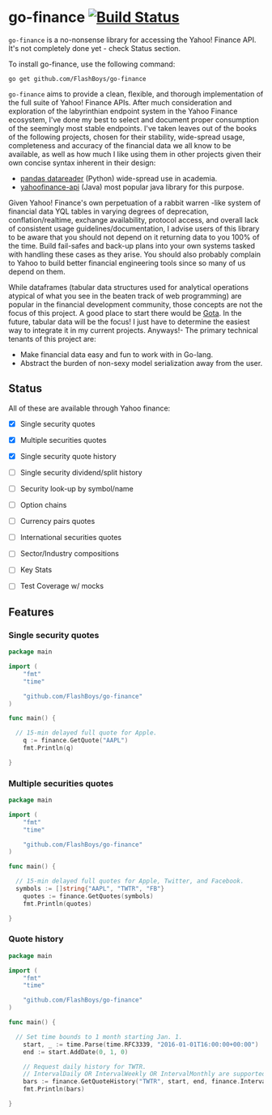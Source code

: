 # go-finance [![Build Status](https://travis-ci.org/FlashBoys/go-finance.svg?branch=master)](https://travis-ci.org/FlashBoys/go-finance)

`go-finance` is a no-nonsense library for accessing the Yahoo! Finance API. It's not completely done yet - check Status section.

To install go-finance, use the following command:

```
go get github.com/FlashBoys/go-finance
```

`go-finance` aims to provide a clean, flexible, and thorough implementation of the full suite of Yahoo! Finance APIs. After much consideration and exploration of the labyrinthian endpoint system in the Yahoo Finance ecosystem, I've done my best to select and document proper consumption of the seemingly most stable endpoints. I've taken leaves out of the books of the following projects, chosen for their stability, wide-spread usage, completeness and accuracy of the financial data we all know to be available, as well as how much I like using them in other projects given their own concise syntax inherent in their design:

  * [pandas datareader](https://github.com/pydata/pandas-datareader) (Python) wide-spread use in academia.
  * [yahoofinance-api](https://github.com/sstrickx/yahoofinance-api) (Java) most popular java library for this purpose.



Given Yahoo! Finance's own perpetuation of a rabbit warren -like system of financial data YQL tables in varying degrees of deprecation, conflation/realtime, exchange availability, protocol access, and overall lack of consistent usage guidelines/documentation, I advise users of this library to be aware that you should not depend on it returning data to you 100% of the time. Build fail-safes and back-up plans into your own systems tasked with handling these cases as they arise. You should also probably complain to Yahoo to build better financial engineering tools since so many of us depend on them.

While dataframes (tabular data structures used for analytical operations atypical of what you see in the beaten track of web programming) are popular in the financial development community, those concepts are not the focus of this project. A good place to start there would be [Gota](https://github.com/kniren/gota). In the future, tabular data will be the focus! I just have to determine the easiest way to integrate it in my current projects. Anyways!- The primary technical tenants of this project are:

  * Make financial data easy and fun to work with in Go-lang.
  * Abstract the burden of non-sexy model serialization away from the user.


## Status

All of these are available through Yahoo finance:

- [x] Single security quotes
- [x] Multiple securities quotes
- [x] Single security quote history
- [ ] Single security dividend/split history
- [ ] Security look-up by symbol/name
- [ ] Option chains
- [ ] Currency pairs quotes
- [ ] International securities quotes
- [ ] Sector/Industry compositions
- [ ] Key Stats
- [ ] Test Coverage w/ mocks


## Features


### Single security quotes

```go
package main

import (
	"fmt"
	"time"

	"github.com/FlashBoys/go-finance"
)

func main() {

  // 15-min delayed full quote for Apple.
	q := finance.GetQuote("AAPL")
	fmt.Println(q)

}
```

### Multiple securities quotes

```go
package main

import (
	"fmt"
	"time"

	"github.com/FlashBoys/go-finance"
)

func main() {

  // 15-min delayed full quotes for Apple, Twitter, and Facebook.
  symbols := []string{"AAPL", "TWTR", "FB"}
	quotes := finance.GetQuotes(symbols)
	fmt.Println(quotes)

}
```

### Quote history

```go
package main

import (
	"fmt"
	"time"

	"github.com/FlashBoys/go-finance"
)

func main() {

  // Set time bounds to 1 month starting Jan. 1.
	start, _ := time.Parse(time.RFC3339, "2016-01-01T16:00:00+00:00")
	end := start.AddDate(0, 1, 0)

	// Request daily history for TWTR.
	// IntervalDaily OR IntervalWeekly OR IntervalMonthly are supported.
	bars := finance.GetQuoteHistory("TWTR", start, end, finance.IntervalDaily)
	fmt.Println(bars)

}
```
